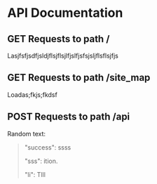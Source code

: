 # API Documentation

## GET Requests to path /

Lasjfsfjsdfjsldjflsjflsjlfjslfjsfsjsljflsflsjfjs

## GET Requests to path /site_map

Loadas;fkjs;fkdsf

## POST Requests to path /api

Random text:

> "success": ssss
> 
> "sss": ition.
> 
> "li": Tlll 





